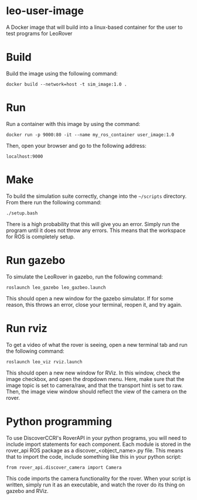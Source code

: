 # leo-user-image
A Docker image that will build into a linux-based container for the user to test programs for LeoRover

# Build
Build the image using the following command:
```
docker build --network=host -t sim_image:1.0 .
```

# Run
Run a container with this image by using the command:
```
docker run -p 9000:80 -it --name my_ros_container user_image:1.0
```
Then, open your browser and go to the following address:
```
localhost:9000
```

# Make
To build the simulation suite correctly, change into the ```~/scripts``` directory. From there run the following command:
```
./setup.bash
```
There is a high probability that this will give you an error. Simply run the program until it does not throw any errors. This means that the workspace for ROS is completely setup.

# Run gazebo
To simulate the LeoRover in gazebo, run the following command:
```
roslaunch leo_gazebo leo_gazbeo.launch
```
This should open a new window for the gazebo simulator. If for some reason, this throws an error, close your terminal, reopen it, and try again.

# Run rviz
To get a video of what the rover is seeing, open a new terminal tab and run the following command:
```
roslaunch leo_viz rviz.launch
```
This should open a new new window for RViz. In this window, check the image checkbox, and open the dropdown menu. Here, make sure that the image topic is set to camera/raw, and that the transport hint is set to raw. Then, the image view window should reflect the view of the camera on the rover.

# Python programming
To use DiscoverCCRI's RoverAPI in your python programs, you will need to include import statements for each component. Each module is stored in the rover_api ROS package as a discover_<object_name>.py file. This means that to import the code, include something like this in your python script:
```
from rover_api.discover_camera import Camera
```
This code imports the camera functionality for the rover. When your script is written, simply run it as an executable, and watch the rover do its thing on gazebo and RViz.
